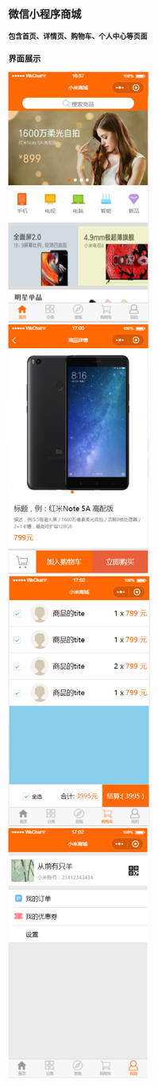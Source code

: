 ## 微信小程序商城

#### 包含首页、详情页、购物车、个人中心等页面

### 界面展示

![](./image/1.jpg) ![](./image/2.jpg) ![](./image/3.jpg) ![](./image/4.jpg) 

